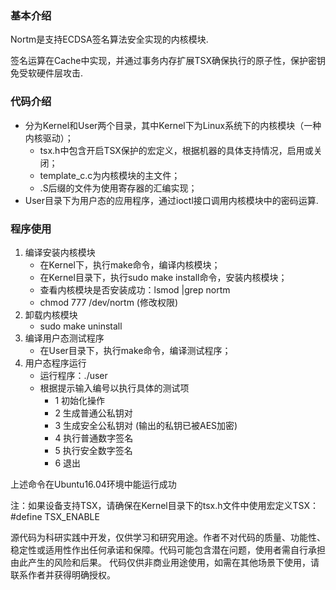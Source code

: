 ### 基本介绍
Nortm是支持ECDSA签名算法安全实现的内核模块.

签名运算在Cache中实现，并通过事务内存扩展TSX确保执行的原子性，保护密钥免受软硬件层攻击.

### 代码介绍
- 分为Kernel和User两个目录，其中Kernel下为Linux系统下的内核模块（一种内核驱动）；
    - tsx.h中包含开启TSX保护的宏定义，根据机器的具体支持情况，启用或关闭；
    - template_c.c为内核模块的主文件；
    - .S后缀的文件为使用寄存器的汇编实现；
- User目录下为用户态的应用程序，通过ioctl接口调用内核模块中的密码运算.
### 程序使用
1. 编译安装内核模块
    - 在Kernel下，执行make命令，编译内核模块；
    - 在Kernel目录下，执行sudo make install命令，安装内核模块；
    - 查看内核模块是否安装成功：lsmod |grep nortm
    - chmod 777 /dev/nortm (修改权限)
2. 卸载内核模块
    - sudo make uninstall
3. 编译用户态测试程序
    - 在User目录下，执行make命令，编译测试程序；
4. 用户态程序运行
    - 运行程序：./user
    - 根据提示输入编号以执行具体的测试项
        - 1 初始化操作
        - 2 生成普通公私钥对
        - 3 生成安全公私钥对 (输出的私钥已被AES加密)
        - 4 执行普通数字签名
        - 5 执行安全数字签名
        - 6 退出


上述命令在Ubuntu16.04环境中能运行成功

注：如果设备支持TSX，请确保在Kernel目录下的tsx.h文件中使用宏定义TSX：#define TSX_ENABLE


   

源代码为科研实践中开发，仅供学习和研究用途。作者不对代码的质量、功能性、稳定性或适用性作出任何承诺和保障。代码可能包含潜在问题，使用者需自行承担由此产生的风险和后果。 代码仅供非商业用途使用，如需在其他场景下使用，请联系作者并获得明确授权。
